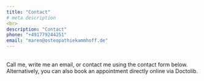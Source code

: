 ```yaml
---
title: "Contact"
# meta description
<br>
description: "Contact"
phone: "+491779244251"
email: "maren@osteopathiekammhoff.de"
---
```


<br>
Call me, write me an email, or contact me using the contact form below. Alternatively, you can also book an appointment directly online via Doctolib.






